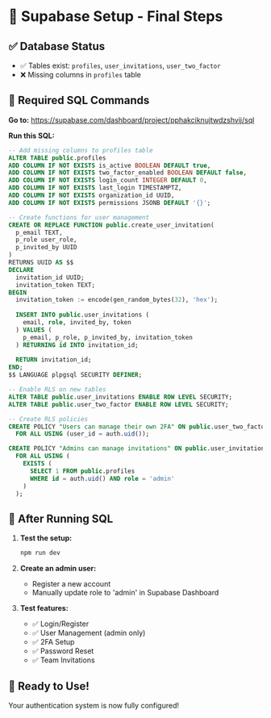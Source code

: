 # 🚀 Supabase Setup - Final Steps

## ✅ Database Status
- ✅ Tables exist: `profiles`, `user_invitations`, `user_two_factor`
- ❌ Missing columns in `profiles` table

## 🔧 Required SQL Commands

**Go to:** https://supabase.com/dashboard/project/pphakciknujtwdzshvij/sql

**Run this SQL:**

```sql
-- Add missing columns to profiles table
ALTER TABLE public.profiles 
ADD COLUMN IF NOT EXISTS is_active BOOLEAN DEFAULT true,
ADD COLUMN IF NOT EXISTS two_factor_enabled BOOLEAN DEFAULT false,
ADD COLUMN IF NOT EXISTS login_count INTEGER DEFAULT 0,
ADD COLUMN IF NOT EXISTS last_login TIMESTAMPTZ,
ADD COLUMN IF NOT EXISTS organization_id UUID,
ADD COLUMN IF NOT EXISTS permissions JSONB DEFAULT '{}';

-- Create functions for user management
CREATE OR REPLACE FUNCTION public.create_user_invitation(
  p_email TEXT,
  p_role user_role,
  p_invited_by UUID
)
RETURNS UUID AS $$
DECLARE
  invitation_id UUID;
  invitation_token TEXT;
BEGIN
  invitation_token := encode(gen_random_bytes(32), 'hex');
  
  INSERT INTO public.user_invitations (
    email, role, invited_by, token
  ) VALUES (
    p_email, p_role, p_invited_by, invitation_token
  ) RETURNING id INTO invitation_id;
  
  RETURN invitation_id;
END;
$$ LANGUAGE plpgsql SECURITY DEFINER;

-- Enable RLS on new tables
ALTER TABLE public.user_invitations ENABLE ROW LEVEL SECURITY;
ALTER TABLE public.user_two_factor ENABLE ROW LEVEL SECURITY;

-- Create RLS policies
CREATE POLICY "Users can manage their own 2FA" ON public.user_two_factor
  FOR ALL USING (user_id = auth.uid());

CREATE POLICY "Admins can manage invitations" ON public.user_invitations
  FOR ALL USING (
    EXISTS (
      SELECT 1 FROM public.profiles 
      WHERE id = auth.uid() AND role = 'admin'
    )
  );
```

## 🎯 After Running SQL

1. **Test the setup:**
   ```bash
   npm run dev
   ```

2. **Create an admin user:**
   - Register a new account
   - Manually update role to 'admin' in Supabase Dashboard

3. **Test features:**
   - ✅ Login/Register
   - ✅ User Management (admin only)
   - ✅ 2FA Setup
   - ✅ Password Reset
   - ✅ Team Invitations

## 🚀 Ready to Use!
Your authentication system is now fully configured!